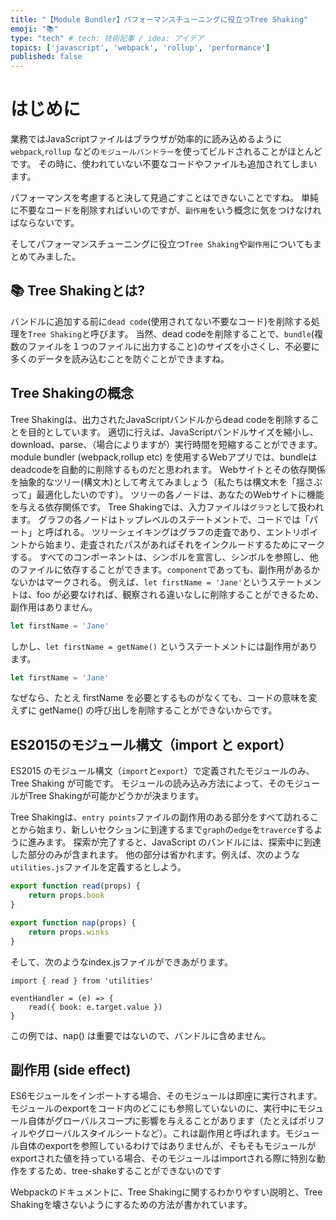 ```yaml
---
title: "【Module Bundler】パフォーマンスチューニングに役立つTree Shaking"
emoji: "📚"
type: "tech" # tech: 技術記事 / idea: アイデア
topics: ['javascript', 'webpack', 'rollup', 'performance']
published: false
---
```


# はじめに
業務ではJavaScriptファイルはブラウザが効率的に読み込めるように `webpack`,`rollup` などの`モジュールバンドラー`を使ってビルドされることがほとんどです。
その時に、使われていない不要なコードやファイルも追加されてしまいます。

パフォーマンスを考慮すると決して見過ごすことはできないことですね。
単純に不要なコードを削除すればいいのですが、`副作用`をいう概念に気をつけなければならないです。

そしてパフォーマンスチューニングに役立つ`Tree Shaking`や`副作用`についてもまとめてみました。

## 📚 Tree Shakingとは?
バンドルに追加する前に`dead code`(使用されてない不要なコード)を削除する処理を`Tree Shaking`と呼びます。
当然、dead codeを削除することで、`bundle`(複数のファイルを１つのファイルに出力すること)のサイズを小さくし、不必要に多くのデータを読み込むことを防ぐことができますね。


## Tree Shakingの概念
Tree Shakingは、出力されたJavaScriptバンドルからdead codeを削除することを目的としています。
適切に行えば、JavaScriptバンドルサイズを縮小し、download、parse、（場合によりますが）実行時間を短縮することができます。module bundler (webpack,rollup etc) を使用するWebアプリでは、bundleはdeadcodeを自動的に削除するものだと思われます。
Webサイトとその依存関係を抽象的なツリー(構文木)として考えてみましょう（私たちは構文木を「揺さぶって」最適化したいのです）。
ツリーの各ノードは、あなたのWebサイトに機能を与える依存関係です。
Tree Shakingでは、入力ファイルは`グラフ`として扱われます。
グラフの各ノードはトップレベルのステートメントで、コードでは「パート」と呼ばれる。
ツリーシェイキングはグラフの走査であり、エントリポイントから始まり、走査されたパスがあればそれをインクルードするためにマークする。
すべてのコンポーネントは、シンボルを宣言し、シンボルを参照し、他のファイルに依存することができます。`component`であっても、副作用があるかないかはマークされる。
例えば、`let firstName = 'Jane'`というステートメントは、foo が必要なければ、観察される違いなしに削除することができるため、副作用はありません。
```javascript:example.js
let firstName = 'Jane'
```
しかし、`let firstName = getName()` というステートメントには副作用があります。
```javascript:example.js
let firstName = 'Jane'
```
なぜなら、たとえ firstName を必要とするものがなくても、コードの意味を変えずに getName() の呼び出しを削除することができないからです。

## ES2015のモジュール構文（import と export）
ES2015 のモジュール構文（`import`と`export`）で定義されたモジュールのみ、Tree Shaking が可能です。
モジュールの読み込み方法によって、そのモジュールがTree Shakingが可能かどうかが決まります。

Tree Shakingは、`entry points`ファイルの副作用のある部分をすべて訪れることから始まり、新しいセクションに到達するまで`graph`の`edge`を`traverce`するように進みます。
探索が完了すると、JavaScript のバンドルには、探索中に到達した部分のみが含まれます。
他の部分は省かれます。例えば、次のような `utilities.js`ファイルを定義するとしよう。

```javascript
export function read(props) {
    return props.book
}
```

```javascript
export function nap(props) {
    return props.winks
}
```
そして、次のようなindex.jsファイルができあがります。

```javascript:example
import { read } from 'utilities'

eventHandler = (e) => {
    read({ book: e.target.value })
}
```
この例では、nap() は重要ではないので、バンドルに含めません。

## 副作用 (side effect) 
ES6モジュールをインポートする場合、そのモジュールは即座に実行されます。モジュールのexportをコード内のどこにも参照していないのに、実行中にモジュール自体がグローバルスコープに影響を与えることがあります（たとえばポリフィルやグローバルスタイルシートなど）。これは副作用と呼ばれます。モジュール自体のexportを参照しているわけではありませんが、そもそもモジュールがexportされた値を持っている場合、そのモジュールはimportされる際に特別な動作をするため、tree-shakeすることができないのです

Webpackのドキュメントに、Tree Shakingに関するわかりやすい説明と、Tree Shakingを壊さないようにするための方法が書かれています。